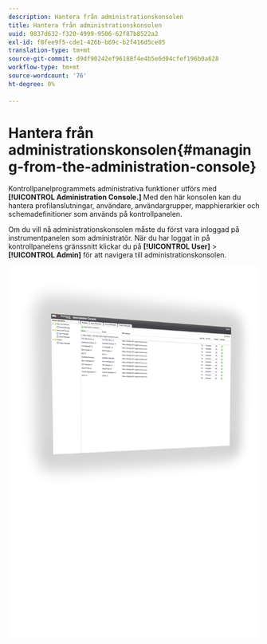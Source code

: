 ```yaml
---
description: Hantera från administrationskonsolen
title: Hantera från administrationskonsolen
uuid: 9837d632-f320-4999-9506-62f87b8522a2
exl-id: f8fee9f5-cde1-426b-b69c-b2f416d5ce85
translation-type: tm+mt
source-git-commit: d9df90242ef96188f4e4b5e6d04cfef196b0a628
workflow-type: tm+mt
source-wordcount: '76'
ht-degree: 0%

---
```


# Hantera från administrationskonsolen{#managing-from-the-administration-console}

Kontrollpanelprogrammets administrativa funktioner utförs med **[!UICONTROL Administration Console.]** Med den här konsolen kan du hantera profilanslutningar, användare, användargrupper, mapphierarkier och schemadefinitioner som används på kontrollpanelen.

Om du vill nå administrationskonsolen måste du först vara inloggad på instrumentpanelen som administratör. När du har loggat in på kontrollpanelens gränssnitt klickar du på **[!UICONTROL User]** > **[!UICONTROL Admin]** för att navigera till administrationskonsolen.

![](assets/admin_console.png)
